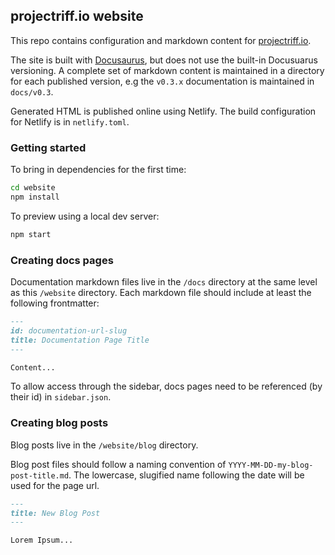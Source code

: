 ## projectriff.io website

This repo contains configuration and markdown content for [projectriff.io](projectriff.io).

The site is built with [Docusaurus](https://docusaurus.io/), but does not use the built-in Docusuarus versioning. A complete set of markdown content is maintained in a directory for each published version, e.g the `v0.3.x` documentation is maintained in `docs/v0.3`.

Generated HTML is published online using Netlify. The build configuration for Netlify is in `netlify.toml`.

### Getting started
To bring in dependencies for the first time:

```sh
cd website
npm install
```

To preview using a local dev server:
```sh
npm start
```

### Creating docs pages

Documentation markdown files live in the `/docs` directory at the same level as this `/website` directory. Each markdown file should include at least the following frontmatter:

```markdown
---
id: documentation-url-slug
title: Documentation Page Title
---

Content...
```
To allow access through the sidebar, docs pages need to be referenced (by their id) in `sidebar.json`.

### Creating blog posts

Blog posts live in the `/website/blog` directory.

Blog post files should follow a naming convention of `YYYY-MM-DD-my-blog-post-title.md`. The lowercase, slugified name following the date will be used for the page url.

```markdown
---
title: New Blog Post
---

Lorem Ipsum...
```
